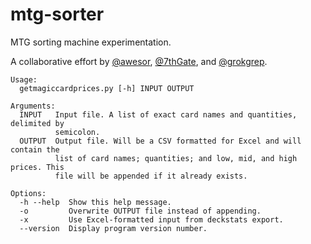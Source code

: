 # mtg-sorter
MTG sorting machine experimentation.

A collaborative effort by [@awesor](https://github.com/awesor), [@7thGate](https://github.com/7thGate), and [@grokgrep](https://github.com/grokgrep).

    Usage:
      getmagiccardprices.py [-h] INPUT OUTPUT

    Arguments:
      INPUT   Input file. A list of exact card names and quantities, delimited by
              semicolon.
      OUTPUT  Output file. Will be a CSV formatted for Excel and will contain the
              list of card names; quantities; and low, mid, and high prices. This
              file will be appended if it already exists.

    Options:
      -h --help  Show this help message.
      -o         Overwrite OUTPUT file instead of appending.
      -x         Use Excel-formatted input from deckstats export.
      --version  Display program version number.

